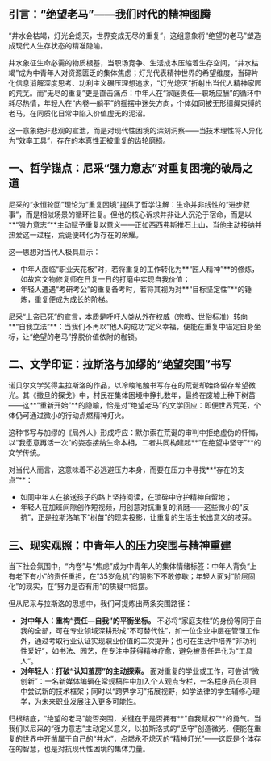 ## **引言：“绝望老马”——我们时代的精神图腾**

“井水会枯竭，灯光会熄灭，世界变成无尽的重复”，这组意象将“绝望的老马”塑造成现代人生存状态的精准隐喻。

井水象征生命必需的物质根基，当职场竞争、生活成本压缩着生存空间，“井水枯竭”成为中青年人对资源匮乏的集体焦虑；灯光代表精神世界的希望维度，当碎片化信息消解深度思考、功利主义碾压理想追求，“灯光熄灭”折射出当代人精神家园的荒芜。而“无尽的重复”更是直击痛点：中年人在“家庭责任—职场应酬”的循环中耗尽热情，年轻人在“内卷—躺平”的摇摆中迷失方向，个体如同被无形缰绳束缚的老马，在同质化日常中陷入价值虚无的泥沼。

这一意象绝非悲观的宣泄，而是对现代性困境的深刻洞察——当技术理性将人异化为“效率工具”，存在的本真性正被重复的齿轮磨损。

## **一、哲学锚点：尼采“强力意志”对重复困境的破局之道**

尼采的“永恒轮回”理论为“重复困境”提供了哲学注解：生命并非线性的“进步叙事”，而是相似场景的循环往复。但他的核心诉求并非让人沉沦于宿命，而是以**“强力意志”**主动赋予重复以意义——正如西西弗斯推石上山，当他主动接纳并热爱这一过程，荒诞便转化为存在的荣耀。

这一思想对当代人极具启示：
* 中年人面临“职业天花板”时，若将重复的工作转化为**“匠人精神”**的修炼，如故宫文物修复师在日复一日的打磨中实现自我价值；
* 年轻人遭遇“考研考公”的重复备考时，若将其视为对**“目标坚定性”**的锤炼，重复便成为成长的阶梯。

尼采“上帝已死”的宣言，本质是呼吁人类从外在权威（宗教、世俗标准）转向**“自我立法”**：当我们不再以“他人的成功”定义幸福，便能在重复中锚定自身坐标，让“绝望的老马”挣脱价值依附的枷锁。

## **二、文学印证：拉斯洛与加缪的“绝望突围”书写**

诺贝尔文学奖得主拉斯洛的作品，以冷峻笔触书写存在的荒诞却始终留存希望微光。其《撒旦的探戈》中，村民在集体困境中挣扎数年，最终在废墟上种下树苗——这**“重新开始”**的隐喻，恰是对“绝望老马”的文学回应：即便世界荒芜，个体仍可通过微小的行动点燃精神灯火。

这种书写与加缪的《局外人》形成呼应：默尔索在荒诞的审判中拒绝虚伪的忏悔，以“我愿意再活一次”的姿态接纳生命本相，二者共同构建起**“在绝望中坚守”**的文学传统。

对当代人而言，这意味着不必逃避压力本身，而要在压力中寻找**“存在的支点”**：
* 如同中年人在接送孩子的路上坚持阅读，在琐碎中守护精神自留地；
* 年轻人在加班间隙创作短视频，用创意对抗重复的消磨——这些微小的“反抗”，正是拉斯洛笔下“树苗”的现实投影，让重复的生活生长出意义的枝芽。

## **三、现实观照：中青年人的压力突围与精神重建**

当下社会氛围中，“内卷”与“焦虑”成为中青年人的集体情绪标签：中年人背负“上有老下有小”的责任重担，在“35岁危机”的阴影下不敢停歇；年轻人面对“阶层固化”的现实，在“努力是否有用”的质疑中摇摆。

但从尼采与拉斯洛的思想中，我们可提炼出两条突围路径：
* **对中年人：重构“责任—自我”的平衡坐标。**
    不必将“家庭支柱”的身份等同于自我的全部，可在专业领域深耕形成“不可替代性”，如一位企业中层在管理工作外，通过考取行业认证实现职业价值的二次提升；也可在生活中培养“非功利性爱好”，如书法、园艺，在专注中获得精神疗愈，避免被责任异化为“工具人”。
* **对年轻人：打破“认知茧房”的主动探索。**
    面对重复的学业或工作，可尝试“微创新”：一名新媒体编辑在常规稿件中加入个人观点专栏，一名程序员在项目中尝试新的技术框架；同时以“跨界学习”拓展视野，如学法律的学生辅修心理学，为未来职业发展注入更多可能性。

归根结底，“绝望的老马”能否突围，关键在于是否拥有**“自我赋权”**的勇气。当我们以尼采的“强力意志”主动定义意义，以拉斯洛式的“坚守”创造微光，便能在重复的世界中开凿属于自己的“井水”，点燃永不熄灭的“精神灯光”——这既是个体存在的智慧，也是对抗现代性困境的集体力量。
